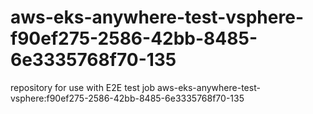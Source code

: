 # aws-eks-anywhere-test-vsphere-f90ef275-2586-42bb-8485-6e3335768f70-135
repository for use with E2E test job aws-eks-anywhere-test-vsphere:f90ef275-2586-42bb-8485-6e3335768f70-135
